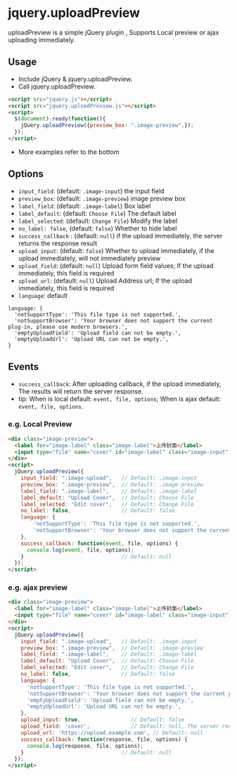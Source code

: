 # jquery.uploadPreview
uploadPreview is a simple jQuery plugin , Supports Local preview or ajax uploading immediately.

## Usage

- Include jQuery & jquery.uploadPreview.
- Call jquery.uploadPreview.

```html
<script src="jquery.js"></script>
<script src="jquery.uploadPreview.js"></script>
<script>
  $(document).ready(function(){
    jQuery.uploadPreview({preview_box: ".image-preview",});
  });
</script>
```

- More examples refer to the bottom


## Options

- `input_field`: (default: `.image-input`) the input field
- `preview_box`: (default: `.image-preview`) image preview box
- `label_field`: (default: `.image-label`) Box label
- `label_default`: (default: `Choose File`) The default label
- `label_selected`: (default: `Change File`) Modify the label
- `no_label: false`, (default: `false`)  Whether to hide label
- `success_callback` : (default: `null`) if the upload immediately, the server returns the response result
- `upload_input`: (default: `false`)  Whether to upload immediately, if the upload immediately, will not immediately preview
- `upload_field`: (default: `null`)  Upload form field values; If the upload immediately, this field is required
- `upload_url`: (default: `null`)  Upload Address url; If the upload immediately, this field is required
- `language`: default
```
language: {
  'notSupportType': 'This file type is not supported.',
  'notSupportBrowser': 'Your browser does not support the current plug-in, please use modern browsers.',
  'emptyUploadField': 'Upload field can not be empty.',
  'emptyUploadUrl': 'Upload URL can not be empty.',
}
```

## Events

- `success_callback`: After uploading callback, if the upload immediately, The results will return the server response.
- tip: When is local default: `event, file, options`; When is ajax default: `event, file, options`.

### e.g. Local Preview
```html
<div class="image-preview">
  <label for="image-label" class="image-label">上传封面</label>
  <input type="file" name="cover" id="image-label" class="image-input" />
</div>
<script>
  jQuery.uploadPreview({
    input_field: ".image-upload",   // Default: .image-input
    preview_box: ".image-preview",  // Default: .image-preview
    label_field: ".image-label",    // Default: .image-label
    label_default: "Upload Cover",  // Default: Choose File
    label_selected: "Edit cover",   // Default: Change File
    no_label: false,                // Default: false
    language: {
        'notSupportType': 'This file type is not supported.',
        'notSupportBrowser': 'Your browser does not support the current plug-in, please use modern browsers.'
    },
    success_callback: function(event, file, options) {
      console.log(event, file, options);
    }                               // Default: null
  });
</script>
```

### e.g. ajax preview
```html
<div class="image-preview">
  <label for="image-label" class="image-label">上传封面</label>
  <input type="file" name="cover" id="image-label" class="image-input" />
</div>
<script>
  jQuery.uploadPreview({
    input_field: ".image-upload",   // Default: .image-input
    preview_box: ".image-preview",  // Default: .image-preview
    label_field: ".image-label",    // Default: .image-label
    label_default: "Upload Cover",  // Default: Choose File
    label_selected: "Edit cover",   // Default: Change File
    no_label: false,                // Default: false
    language: {
      'notSupportType': 'This file type is not supported.',
      'notSupportBrowser': 'Your browser does not support the current plug-in, please use modern browsers.',
      'emptyUploadField': 'Upload field can not be empty.',
      'emptyUploadUrl': 'Upload URL can not be empty.',
    },
    upload_input: true,                // Default: false
    upload_field: 'cover',             // Default: null, The server receives the field values ​​corresponding to
    upload_url: 'https://upload.example.com', // Default: null
    success_callback: function(response, file, options) {
      console.log(response, file, options);
    }                               // Default: null
  });
</script>
```
